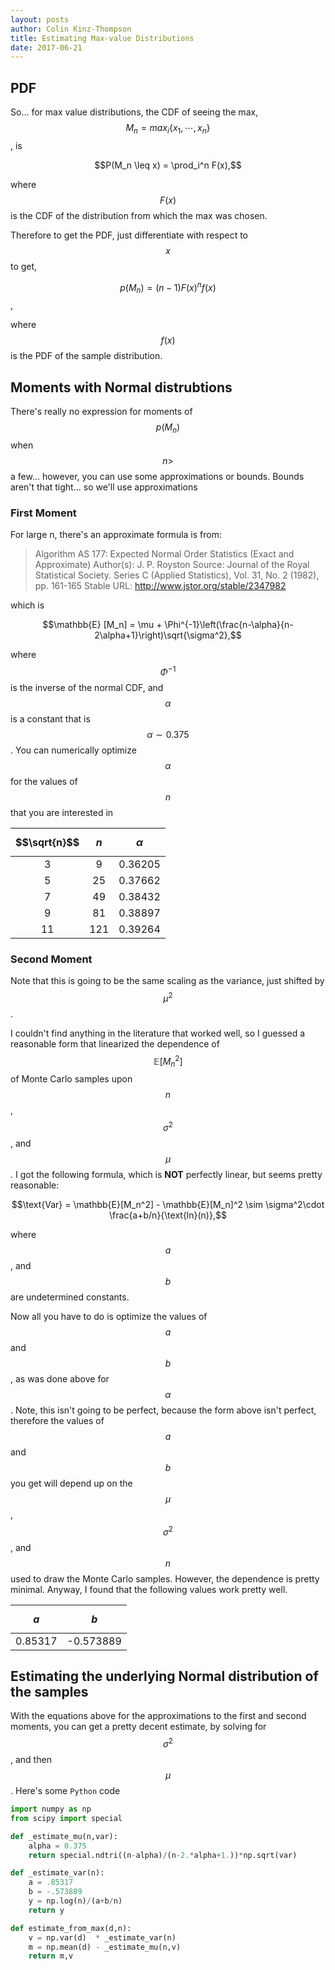 ```yaml
---
layout: posts
author: Colin Kinz-Thompson
title: Estimating Max-value Distributions
date: 2017-06-21
---
```


## PDF
So... for max value distributions, the CDF of seeing the max, $$M_n = max_i \{x_1,\cdots,x_n\}$$, is

$$P(M_n \leq x) = \prod_i^n F(x),$$

where $$F(x)$$ is the CDF of the distribution from which the max was chosen.

Therefore to get the PDF, just differentiate with respect to $$x$$ to get,

$$p(M_n) = (n-1)F(x)^nf(x)$$,

where $$f(x)$$ is the PDF of the sample distribution.

## Moments with Normal distrubtions
There's really no expression for moments of $$p(M_n)$$ when $$n \gt$$ a few... however, you can use some approximations or bounds. Bounds aren't that tight... so we'll use approximations

### First Moment
For large n, there's an approximate formula is from:

>Algorithm AS 177: Expected Normal Order Statistics (Exact and Approximate)
>Author(s): J. P. Royston
>Source: Journal of the Royal Statistical Society. Series C (Applied Statistics), Vol. 31, No. 2
>(1982), pp. 161-165
>Stable URL: http://www.jstor.org/stable/2347982

which is

$$\mathbb{E} [M_n] = \mu + \Phi^{-1}\left(\frac{n-\alpha}{n-2\alpha+1}\right)\sqrt{\sigma^2},$$

where $$\Phi^{-1}$$ is the inverse of the normal CDF, and $$\alpha$$ is a constant that is $$\alpha \sim 0.375$$. You can numerically optimize $$\alpha$$ for the values of $$n$$ that you are interested in

$$\sqrt{n}$$ | $$n$$ |  $$\alpha$$
:---:|:----:|:-----------:
3  |   9  | 0.36205
5  |  25  | 0.37662
7  |  49  | 0.38432
9  |  81  | 0.38897
11 |  121 |  0.39264

### Second Moment
Note that this is going to be the same scaling as the variance, just shifted by $$\mu^2$$.

I couldn't find anything in the literature that worked well, so I guessed a reasonable form that linearized the dependence of $$\mathbb{E}[M_n^2]$$ of Monte Carlo samples upon $$n$$, $$\sigma^2$$, and $$\mu$$. I got the following formula, which is **NOT** perfectly linear, but seems pretty reasonable:

$$\text{Var} = \mathbb{E}[M_n^2] - \mathbb{E}[M_n]^2 \sim \sigma^2\cdot \frac{a+b/n}{\text{ln}(n)},$$

where $$a$$, and $$b$$ are undetermined constants.

Now all you have to do is optimize the values of $$a$$ and $$b$$, as was done above for $$\alpha$$. Note, this isn't going to be perfect, because the form above isn't perfect, therefore the values of $$a$$ and $$b$$ you get will depend up on the $$\mu$$, $$\sigma^2$$, and $$n$$ used to draw the Monte Carlo samples. However, the dependence is pretty minimal. Anyway, I found that the following values work pretty well.

$$a$$ | $$b$$
:----:|:----:
0.85317 | -0.573889

## Estimating the underlying Normal distribution of the samples
With the equations above for the approximations to the first and second moments, you can get a pretty decent estimate, by solving for $$\sigma^2$$, and then $$\mu$$. Here's some `Python` code

``` python
import numpy as np
from scipy import special

def _estimate_mu(n,var):
	alpha = 0.375
	return special.ndtri((n-alpha)/(n-2.*alpha+1.))*np.sqrt(var)

def _estimate_var(n):
	a = .85317
	b = -.573889
	y = np.log(n)/(a+b/n)
	return y

def estimate_from_max(d,n):
	v = np.var(d)  * _estimate_var(n)
	m = np.mean(d) - _estimate_mu(n,v)
	return m,v
```
